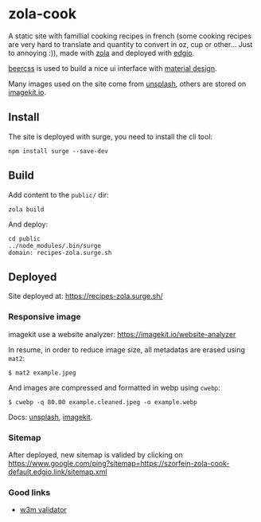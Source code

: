 # zola-cook
A static site with famillial cooking recipes in french (some cooking recipes are very hard to translate and quantity to convert in oz, cup or other... Just to annoying :)), made with
[zola](https://www.getzola.org/) and deployed with [edgio](https://edgio.app/).

[beercss](https://www.beercss.com/) is used to build a nice ui interface with [material design](https://m3.material.io/).

Many images used on the site come from [unsplash](https://unsplash.com), others are stored on [imagekit.io](https://imagekit.io/).

## Install
The site is deployed with surge, you need to install the cli tool:

    npm install surge --save-dev

## Build

Add content to the `public/` dir:

    zola build

And deploy:

    cd public
    ../node_modules/.bin/surge
    domain: recipes-zola.surge.sh

## Deployed

Site deployed at: https://recipes-zola.surge.sh/

### Responsive image

imagekit use a website analyzer: https://imagekit.io/website-analyzer

In resume, in order to reduce image size, all metadatas are erased using `mat2`:

    $ mat2 example.jpeg

And images are compressed and formatted in webp using `cwebp`:

    $ cwebp -q 80.00 example.cleaned.jpeg -o example.webp


Docs: [unsplash](https://unsplash.com/documentation#example-image-use), [imagekit](https://imagekit.io/blog/lazy-loading-images-complete-guide/).

### Sitemap

After deployed, new sitemap is valided by clicking on https://www.google.com/ping?sitemap=https://szorfein-zola-cook-default.edgio.link/sitemap.xml

### Good links

+ [w3m validator](https://validator.w3.org/nu/)
